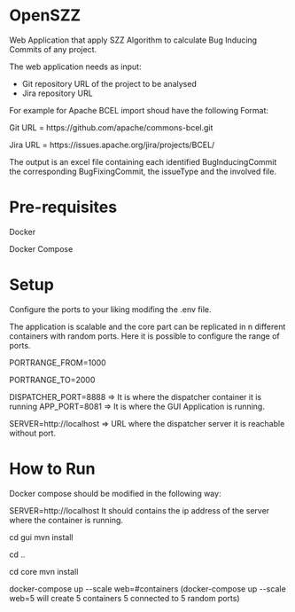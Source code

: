 # OpenSZZ
Web Application that apply SZZ Algorithm to calculate Bug Inducing Commits of any project. 

The web application needs as input:
- Git repository URL of the project to be analysed
- Jira repository URL

For example for Apache BCEL import shoud have the following Format:
<p>Git URL = https://github.com/apache/commons-bcel.git
<p>Jira URL = https://issues.apache.org/jira/projects/BCEL/ 

The output is an excel file containing each identified BugInducingCommit the corresponding
BugFixingCommit, the issueType and the involved file.

# Pre-requisites
Docker 
<p>Docker Compose

# Setup
Configure the ports to your liking modifing the .env file.

The application is scalable and the core part can be replicated in n different containers with random ports.
Here it is possible to configure the range of ports. 
<p>PORTRANGE_FROM=1000
<p>PORTRANGE_TO=2000

DISPATCHER_PORT=8888 => It is where the dispatcher container it is running
APP_PORT=8081 => It is where the GUI Application is running. 

SERVER=http://localhost => URL where the dispatcher server it is reachable without port.

# How to Run
Docker compose should be modified in the following way:

SERVER=http://localhost
It should contains the ip address of the server where the container is running. 

cd gui
mvn install

cd ..

cd core 
mvn install

docker-compose up --scale web=#containers
(docker-compose up --scale web=5 will create 5 containers 5 connected to 5 random ports)
